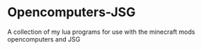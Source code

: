 # Opencomputers-JSG
A collection of my lua programs for use with the minecraft mods opencomputers and JSG
